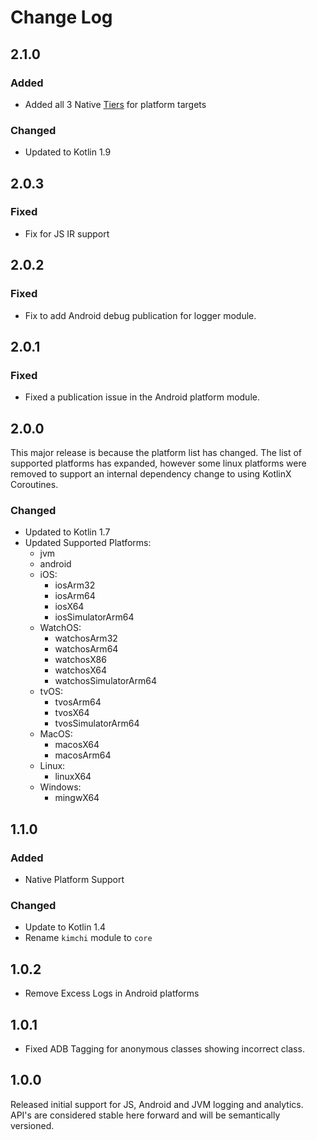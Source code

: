 Change Log
==========

2.1.0
-----

### Added
- Added all 3 Native [Tiers] for platform targets

### Changed

- Updated to Kotlin 1.9

[Tiers]: https://kotlinlang.org/docs/native-target-support.html#tier-1

2.0.3
-----

### Fixed
 - Fix for JS IR support

2.0.2
-----

### Fixed
 - Fix to add Android debug publication for logger module.

2.0.1
-----

### Fixed

 - Fixed a publication issue in the Android platform module.

2.0.0
-----

This major release is because the platform list has changed. The list of
supported platforms has expanded, however some linux platforms were removed
to support an internal dependency change to using KotlinX Coroutines.

### Changed
 - Updated to Kotlin 1.7
 - Updated Supported Platforms:
     - jvm
     - android
     - iOS:
        - iosArm32
        - iosArm64
        - iosX64
        - iosSimulatorArm64
     - WatchOS:
        - watchosArm32
        - watchosArm64
        - watchosX86
        - watchosX64
        - watchosSimulatorArm64
    - tvOS:
        - tvosArm64
        - tvosX64
        - tvosSimulatorArm64
    - MacOS:
        - macosX64
        - macosArm64
    - Linux:
        - linuxX64
    - Windows:
        - mingwX64

1.1.0
-----

### Added
 - Native Platform Support

### Changed
 - Update to Kotlin 1.4
 - Rename `kimchi` module to `core`

1.0.2
-----

 - Remove Excess Logs in Android platforms

1.0.1
-----

 - Fixed ADB Tagging for anonymous classes showing incorrect class.

1.0.0
-----

Released initial support for JS, Android and JVM logging and analytics.
API's are considered stable here forward and will be semantically versioned.
